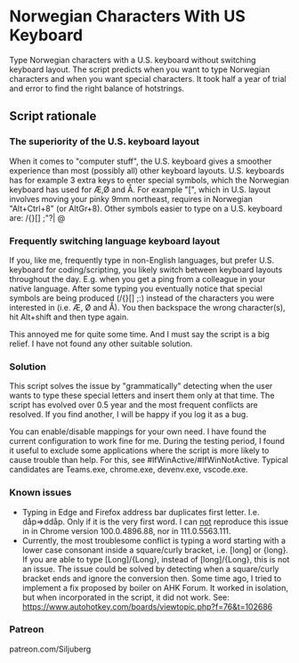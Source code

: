 # Norwegian Characters With US Keyboard
Type Norwegian characters with a U.S. keyboard without switching keyboard layout. The script predicts when you want to type Norwegian characters and when you want special characters. It took half a year of trial and error to find the right balance of hotstrings.

## Script rationale

### The superiority of the U.S. keyboard layout
When it comes to "computer stuff", the U.S. keyboard gives a smoother experience than most (possibly all) other keyboard layouts. U.S. keyboards has for example 3 extra keys to enter special symbols, which the Norwegian keyboard has used for Æ,Ø and Å. For example "[", which in U.S. layout involves moving your pinky 9mm northeast, requires in Norwegian "Alt+Ctrl+8" (or AltGr+8).
Other symbols easier to type on a U.S. keyboard are:
	/\{}[] ;"?| @

### Frequently switching language keyboard layout
If you, like me, frequently type in non-English languages, but prefer U.S. keyboard for coding/scripting, you likely switch between keyboard layouts throughout the day. E.g. when you get a ping from a colleague in your native language. After some typing you eventually notice that special symbols are being produced (/\{}[] ;:) instead of the characters you were interested in (i.e. Æ, Ø and Å). You then backspace the wrong character(s), hit Alt+shift and then type again.

This annoyed me for quite some time. And I must say the script is a big relief. I have not found any other suitable solution.

### Solution 
This script solves the issue by "grammatically" detecting when the user wants to type these special letters and insert them only at that time. The script has evolved over 0.5 year and the most frequent conflicts are resolved. If you find another, I will be happy if you log it as a bug.

You can enable/disable mappings for your own need. I have found the current configuration to work fine for me. During the testing period, I found it useful to exclude some applications where the script is more likely to cause trouble than help. For this, see #IfWinActive/#IfWinNotActive. Typical candidates are Teams.exe, chrome.exe, devenv.exe, vscode.exe.

### Known issues
- Typing in Edge and Firefox address bar duplicates first letter. I.e. dåp=>ddåp. Only if it is the very first word. I can <ins>not</ins> reproduce this issue in in Chrome version 100.0.4896.88, nor in 111.0.5563.111.
- Currently, the most troublesome conflict is typing a word starting with a lower case consonant inside a square/curly bracket, i.e. [long] or {long}. If you are able to type [Long]/{Long}, instead of [long]/{Long}, this is not an issue. The issue could be solved by detecting when a square/curly bracket ends and ignore the conversion then. Some time ago, I tried to implement a fix proposed by boiler on AHK Forum. It worked in isolation, but when incorporated in the script, it did not work. See: https://www.autohotkey.com/boards/viewtopic.php?f=76&t=102686


### Patreon
patreon.com/Siljuberg